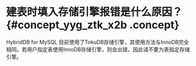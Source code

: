 # 建表时填入存储引擎报错是什么原因？ {#concept_yyg_ztk_x2b .concept}

HybridDB for MySQL 目前使用了TokuDB存储引擎，其使用方法与InnoDB完全相同。若用户指定表使用InnoDB存储引擎，则会出错，因此请不要为表指定存储引擎。

